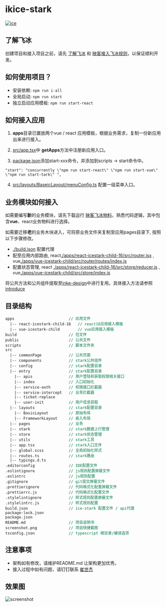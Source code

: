 # ikice-stark

[![ice](https://img.shields.io/badge/developing%20with-ICE-2077ff.svg)](https://github.com/alibaba/ice)

## 了解飞冰

创建项目和接入项目之前，请先 [了解飞冰](https://ice.work/) 和 [映客接入飞冰规则](https://wiki.inkept.cn/pages/viewpage.action?pageId=41773307)，以保证顺利开发。

## 如何使用项目？

- 安装依赖: `npm run i-all`
- 全局启动: `npm run start`
- 独立启动应用模板: `npm run start-react`

## 如何接入应用

1. **apps**目录已置放两个vue / react 应用模板，根据业务需求，复制一份新应用出来进行接入。

2. [src/app.tsx](./src/app.tsx)中 **getApps**方法中注册新应用入口。

3. [package.json](./package.json)添加start-xxx命令，并添加到scripts -> start命令中。

```
"start": "concurrently \"npm run start-react\" \"npm run start-vue\" \"npm run start-tark\" ",
```

4. [src/layouts/BaseicLayout/menuConfig.ts](./src/layouts/BaseicLayout/menuConfig.ts) 配置一级菜单入口。

## 业务模块如何接入

如需要编写**新**的业务模块，请先下载运行 [映客飞冰物料](https://code.inke.cn/opd/fe-aws/ikice-materials/tree/master/react-materials/blocks/AntdFilterTable/src)，熟悉代码逻辑，其中包含**vue**、react业务物料进行选择。

如需要迁移**老**的业务木块进入，可将原业务文件夹复制至应用pages目录下, 按照以下步骤修改。

- [./build.json](./build.json) 配置代理
- 配至应用内部路由, react[./apps/react-icestark-child-16/src/router.jsx](./apps/react-icestark-child-16/src/router.jsx) , vue[./apps/vue-icestark-child/src/router/routes/index.js](./apps/vue-icestark-child/src/router/routes/index.js)
- 配置状态管理, react [./apps/react-icestark-child-16/src/store/reducer.js](./apps/react-icestark-child-16/src/store/reducer.js) , vue[./apps/vue-icestark-child/src/store/index.js](./apps/vue-icestark-child/src/store/index.js)

将公共方法和公共组件提取至[inke-design](http://ide.hnmlw.cn/docs/react/introduce)中进行复用。具体接入方法请参照[introduce](http://ide.hnmlw.cn/docs/react/introduce)

## 目录结构

<pre style="font-size: 12px">
apps                        <span style="color: #007947">// 应用文件</span>
  |-- react-icestark-child-16   <span style="color: #007947">// react16应用接入模版</span>
  |-- vue-icestark-child        <span style="color: #007947">// vue应用接入模版</span>
build                       <span style="color: #007947">// 包文件</span>
public                      <span style="color: #007947">// 公共文件</span>
scripts                     <span style="color: #007947">// 脚本文件夹</span>
src
  |-- commonPage            <span style="color: #007947">// 公共页面</span>
  |-- components            <span style="color: #007947">// stark公共组件</span>
  |-- config                <span style="color: #007947">// stark配置目录</span>
  |-- entry                 <span style="color: #007947">// stark配置目录</span>
    |-- apis                <span style="color: #007947">// 用户登陆和获取权限相关接口</span>
    |-- index               <span style="color: #007947">// 入口初始化</span>
    |-- service-auth        <span style="color: #007947">// 权限接口拦截器</span>
    |-- service-intercept   <span style="color: #007947">// 业务拦截器</span>
    |-- ticket-replace      
    |-- user-init           <span style="color: #007947">// 用户信息获取</span>
  |-- layouts               <span style="color: #007947">// stark配置目录</span>
    |-- BasicLayout         <span style="color: #007947">// 原始布局</span>
    |-- FrameworkLayout     <span style="color: #007947">// 嵌入布局</span>
  |-- pages                 <span style="color: #007947">// 业务</span>
  |-- stark                 <span style="color: #007947">// stark数据上行管理</span>
  |-- store                 <span style="color: #007947">// stark状态管理</span>
  |-- utils                 <span style="color: #007947">// stark工具</span>
  |-- app.tsx               <span style="color: #007947">// stark入口文件</span>
  |-- global.scss           <span style="color: #007947">// 全局初始化样式</span>
  |-- routes.ts             <span style="color: #007947">// stark路由</span>
  |-- typings.d.ts
.editorconfig               <span style="color: #007947">// IDE配置文件</span>
.eslintignore               <span style="color: #007947">// js规则配置屏蔽文件</span>
.eslintrc                   <span style="color: #007947">// js规则配置</span>
.gitignore                  <span style="color: #007947">// git提交屏蔽文件</span>
.prettierignore             <span style="color: #007947">// 代码格式化配置屏蔽文件</span>
.prettierrc.js              <span style="color: #007947">// 代码格式化配置文件</span>
.stylelintignore            <span style="color: #007947">// 样式规则配置屏蔽文件</span>
.stylelintrc.js             <span style="color: #007947">// 样式规则配置</span>
build.json                  <span style="color: #007947">// ice-stark 配置文件 / api代理</span>
package-lock.json           
package.json              
README.md                   <span style="color: #007947">// 项目说明书</span>
screenshot.png              <span style="color: #007947">// 项目快捷截图</span>
tsconfig.json               <span style="color: #007947">// typescript 根目录/编译选项</span>
</pre>


## 注意事项

- 架构如有修改，请维护README.md 让架构更加优秀。
- 接入过程中如有问题，请钉钉联系 [崔世杰](dingtalk://dingtalkclient/action/sendmsg)

## 效果图

![screenshot](https://img.ikstatic.cn/MTU5MjgwOTEyMzg2MSM1MDUjanBn.jpg)
